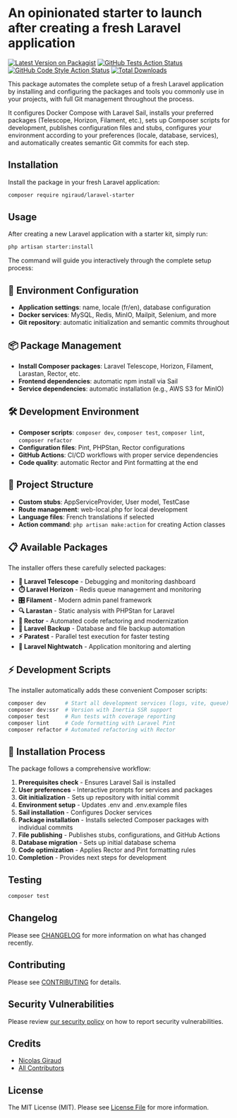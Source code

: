 # An opinionated starter to launch after creating a fresh Laravel application

[![Latest Version on Packagist](https://img.shields.io/packagist/v/ngiraud/laravel-starter.svg?style=flat-square)](https://packagist.org/packages/ngiraud/laravel-starter)
[![GitHub Tests Action Status](https://img.shields.io/github/actions/workflow/status/ngiraud/laravel-starter/run-tests.yml?branch=main&label=tests&style=flat-square)](https://github.com/ngiraud/laravel-starter/actions?query=workflow%3Arun-tests+branch%3Amain)
[![GitHub Code Style Action Status](https://img.shields.io/github/actions/workflow/status/ngiraud/laravel-starter/fix-php-code-style-issues.yml?branch=main&label=code%20style&style=flat-square)](https://github.com/ngiraud/laravel-starter/actions?query=workflow%3A"Fix+PHP+code+style+issues"+branch%3Amain)
[![Total Downloads](https://img.shields.io/packagist/dt/ngiraud/laravel-starter.svg?style=flat-square)](https://packagist.org/packages/ngiraud/laravel-starter)

This package automates the complete setup of a fresh Laravel application by installing and configuring the packages and tools you commonly use in your projects, with full Git management throughout the process.

It configures Docker Compose with Laravel Sail, installs your preferred packages (Telescope, Horizon, Filament, etc.), sets up Composer scripts for development, publishes configuration files and stubs, configures your environment according to your preferences (locale, database, services), and automatically creates semantic Git commits for each step.

## Installation

Install the package in your fresh Laravel application:

```bash
composer require ngiraud/laravel-starter
```

## Usage

After creating a new Laravel application with a starter kit, simply run:

```bash
php artisan starter:install
```

The command will guide you interactively through the complete setup process:

## 🔧 Environment Configuration
- **Application settings**: name, locale (fr/en), database configuration
- **Docker services**: MySQL, Redis, MinIO, Mailpit, Selenium, and more
- **Git repository**: automatic initialization and semantic commits throughout

## 📦 Package Management  
- **Install Composer packages**: Laravel Telescope, Horizon, Filament, Larastan, Rector, etc.
- **Frontend dependencies**: automatic npm install via Sail
- **Service dependencies**: automatic installation (e.g., AWS S3 for MinIO)

## 🛠️ Development Environment
- **Composer scripts**: `composer dev`, `composer test`, `composer lint`, `composer refactor`
- **Configuration files**: Pint, PHPStan, Rector configurations
- **GitHub Actions**: CI/CD workflows with proper service dependencies
- **Code quality**: automatic Rector and Pint formatting at the end

## 📁 Project Structure
- **Custom stubs**: AppServiceProvider, User model, TestCase
- **Route management**: web-local.php for local development
- **Language files**: French translations if selected
- **Action command**: `php artisan make:action` for creating Action classes

## 📋 Available Packages

The installer offers these carefully selected packages:

- **🔭 Laravel Telescope** - Debugging and monitoring dashboard
- **⏱️ Laravel Horizon** - Redis queue management and monitoring  
- **🎛️ Filament** - Modern admin panel framework
- **🔍 Larastan** - Static analysis with PHPStan for Laravel
- **🔄 Rector** - Automated code refactoring and modernization
- **💾 Laravel Backup** - Database and file backup automation
- **⚡ Paratest** - Parallel test execution for faster testing
- **👀 Laravel Nightwatch** - Application monitoring and alerting

## ⚡ Development Scripts

The installer automatically adds these convenient Composer scripts:

```bash
composer dev      # Start all development services (logs, vite, queue)
composer dev:ssr  # Version with Inertia SSR support
composer test     # Run tests with coverage reporting
composer lint     # Code formatting with Laravel Pint
composer refactor # Automated refactoring with Rector
```

## 🚀 Installation Process

The package follows a comprehensive workflow:

1. **Prerequisites check** - Ensures Laravel Sail is installed
2. **User preferences** - Interactive prompts for services and packages  
3. **Git initialization** - Sets up repository with initial commit
4. **Environment setup** - Updates .env and .env.example files
5. **Sail installation** - Configures Docker services
6. **Package installation** - Installs selected Composer packages with individual commits
7. **File publishing** - Publishes stubs, configurations, and GitHub Actions
8. **Database migration** - Sets up initial database schema
9. **Code optimization** - Applies Rector and Pint formatting rules
10. **Completion** - Provides next steps for development

## Testing

```bash
composer test
```

## Changelog

Please see [CHANGELOG](CHANGELOG.md) for more information on what has changed recently.

## Contributing

Please see [CONTRIBUTING](CONTRIBUTING.md) for details.

## Security Vulnerabilities

Please review [our security policy](../../security/policy) on how to report security vulnerabilities.

## Credits

- [Nicolas Giraud](https://github.com/ngiraud)
- [All Contributors](../../contributors)

## License

The MIT License (MIT). Please see [License File](LICENSE.md) for more information.
